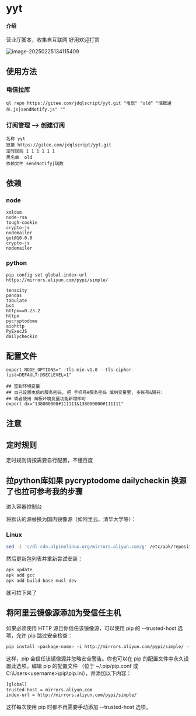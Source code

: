 # yyt

#### 介绍
营业厅脚本，收集自互联网 好用欢迎打赏

![image-20250225134115409](https://img.hnking.cn//blog/202502251341542.png)

## 使用方法
### 电信拉库


```
ql repo https://gitee.com/jdqlscript/yyt.git "电信" "old" "瑞数通杀.js|sendNotify.js" ""
```

### 订阅管理 --> 创建订阅 

```
名称 yyt
链接 https://gitee.com/jdqlscript/yyt.git
定时规则 1 1 1 1 1 1
黑名单  old
依赖文件 sendNotify|瑞数
```


## 依赖
### node

```
xmldom
node-rsa	
tough-cookie	
crypto-js	
nodemailer	
got@10.0.0	
crypto-js	
nodemailer
```



### python
```
pip config set global.index-url https://mirrors.aliyun.com/pypi/simple/
```

```
tenacity
pandas
tabulate
bs4
httpx==0.23.2	
httpx	
pycryptodome	
aiohttp	
PyExecJS	
dailycheckin
```


## 配置文件

```
export NODE_OPTIONS="--tls-min-v1.0 --tls-cipher-list=DEFAULT:@SECLEVEL=1"

## 签到环境变量
## 自己设置电信的服务密码, 把 手机号#服务密码 填到变量里, 多账号&隔开: 
## 或者使用 面板环境变量功能新增即可
export dx="138000000#111111&138000000#111111"

```
## 注意



## 定时规则
定时规则请按需要自行配置，不懂百度

## 拉python库如果 pycryptodome dailycheckin 换源了也拉可参考我的步骤
进入容器控制台

将默认的源替换为国内镜像源（如阿里云、清华大学等）：
### Linux
```bash
sed -i 's/dl-cdn.alpinelinux.org/mirrors.aliyun.com/g' /etc/apk/repositories
```

然后更新包列表并重新尝试安装：

```bash
apk update
apk add gcc
apk add build-base musl-dev
```

就可拉下来了

## 将阿里云镜像源添加为受信任主机
如果必须使用 HTTP 源且你信任该镜像源，可以使用 pip 的 --trusted-host 选项，允许 pip 跳过安全检查：

```bash
pip install <package-name> -i http://mirrors.aliyun.com/pypi/simple/ --trusted-host mirrors.aliyun.com

```
这样，pip 会信任该镜像源并忽略安全警告。你也可以在 pip 的配置文件中永久设置此选项。编辑 pip 的配置文件
（位于 ~/.pip/pip.conf 或 C:\Users\<username>\pip\pip.ini），并添加以下内容：

```bash
[global]
trusted-host = mirrors.aliyun.com
index-url = http://mirrors.aliyun.com/pypi/simple/

```
这样每次使用 pip 时都不再需要手动添加 --trusted-host 选项。